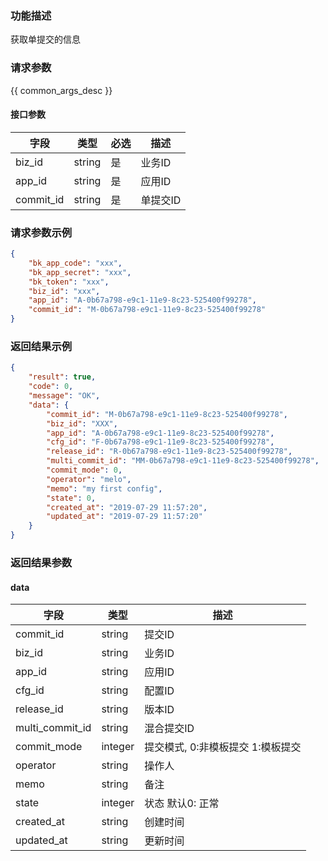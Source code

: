 ### 功能描述

获取单提交的信息

### 请求参数

{{ common_args_desc }}

#### 接口参数

| 字段        |  类型     | 必选   |  描述   |
|-------------|-----------|--------|---------|
| biz_id      |  string   | 是     | 业务ID  |
| app_id      |  string   | 是     | 应用ID  |
| commit_id   |  string   | 是     | 单提交ID|

### 请求参数示例

```json
{
    "bk_app_code": "xxx",
    "bk_app_secret": "xxx",
    "bk_token": "xxx",
    "biz_id": "xxx",
    "app_id": "A-0b67a798-e9c1-11e9-8c23-525400f99278",
    "commit_id": "M-0b67a798-e9c1-11e9-8c23-525400f99278"
}
```

### 返回结果示例

```json
{
    "result": true,
    "code": 0,
    "message": "OK",
    "data": {
        "commit_id": "M-0b67a798-e9c1-11e9-8c23-525400f99278",
        "biz_id": "XXX",
        "app_id": "A-0b67a798-e9c1-11e9-8c23-525400f99278",
        "cfg_id": "F-0b67a798-e9c1-11e9-8c23-525400f99278",
        "release_id": "R-0b67a798-e9c1-11e9-8c23-525400f99278",
        "multi_commit_id": "MM-0b67a798-e9c1-11e9-8c23-525400f99278",
        "commit_mode": 0,
        "operator": "melo",
        "memo": "my first config",
        "state": 0,
        "created_at": "2019-07-29 11:57:20",
        "updated_at": "2019-07-29 11:57:20"
    }
}
```

### 返回结果参数

#### data

| 字段           | 类型      | 描述    |
|----------------|-----------|---------|
| commit_id      |  string   | 提交ID  |
| biz_id         |  string   | 业务ID  |
| app_id         |  string   | 应用ID  |
| cfg_id         |  string   | 配置ID  |
| release_id     |  string   | 版本ID  |
| multi_commit_id|  string   | 混合提交ID  |
| commit_mode    |  integer  | 提交模式, 0:非模板提交 1:模板提交  |
| operator       |  string   | 操作人  |
| memo           |  string   | 备注 |
| state          |  integer  | 状态 默认0: 正常 |
| created_at     |  string   | 创建时间|
| updated_at     |  string   | 更新时间|
